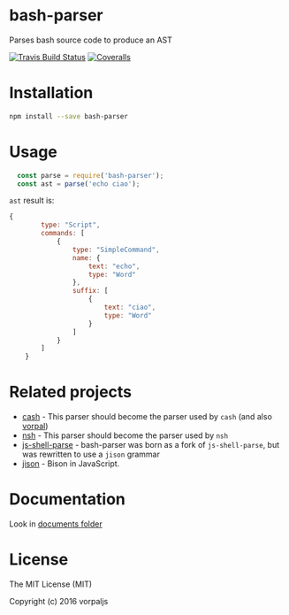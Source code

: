# bash-parser

Parses bash source code to produce an AST

[![Travis Build Status](https://img.shields.io/travis/bvberkum/bash-parser/master.svg)](http://travis-ci.org/bvberkum/bash-parser)
[![Coveralls](https://img.shields.io/coveralls/bvberkum/bash-parser.svg?maxAge=2592000)](https://coveralls.io/github/bvberkum/bash-parser)

# Installation

```bash
npm install --save bash-parser
```

# Usage

```js
  const parse = require('bash-parser');
  const ast = parse('echo ciao');
```

`ast` result is:

```js
{
		type: "Script",
		commands: [
			{
				type: "SimpleCommand",
				name: {
					text: "echo",
					type: "Word"
				},
				suffix: [
					{
						text: "ciao",
						type: "Word"
					}
				]
			}
		]
	}
```

# Related projects

* [cash](https://github.com/dthree/cash) - This parser should become the parser used by `cash` (and also [vorpal](https://github.com/dthree/vorpal))
* [nsh](https://github.com/piranna/nsh) - This parser should become the parser used by `nsh`
* [js-shell-parse](https://github.com/grncdr/js-shell-parse) - bash-parser was born as a fork of `js-shell-parse`, but was rewritten to use a `jison` grammar
* [jison](https://github.com/zaach/jison) - Bison in JavaScript.

# Documentation

Look in [documents folder](https://github.com/bvberkum/bash-parser/tree/master/documents)

# License

The MIT License (MIT)

Copyright (c) 2016 vorpaljs

